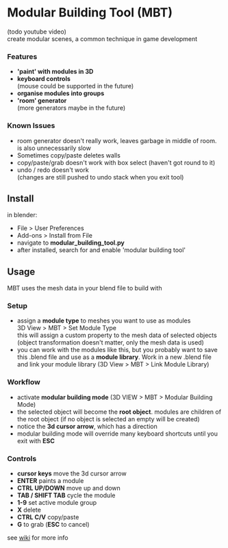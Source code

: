 # Modular Building Tool (MBT)
(todo youtube video)  
create modular scenes, a common technique in game development
### Features
* __'paint' with modules in 3D__
* __keyboard controls__  
(mouse could be supported in the future) 
* __organise modules into groups__
* __'room' generator__  
(more generators maybe in the future)
### Known Issues
* room generator doesn't really work, leaves garbage in middle of room.  
is also unnecessarily slow
* Sometimes copy/paste deletes walls
* copy/paste/grab doesn't work with box select (haven't got round to it)  
* undo / redo doesn't work  
(changes are still pushed to undo stack when you exit tool)

## Install
in blender:
* File > User Preferences
* Add-ons > Install from File
* navigate to __modular_building_tool.py__
* after installed, search for and enable 'modular building tool'
## Usage
MBT uses the mesh data in your blend file to build with    
### Setup
* assign a __module type__ to meshes you want to use as modules  
3D View > MBT > Set Module Type  
this will assign a custom property to the mesh data of selected objects  
(object transformation doesn't matter, only the mesh data is used)
* you can work with the modules like this, but you probably want to save this .blend file and use as a __module library__.
Work in a new .blend file and link your module library (3D View > MBT > Link Module Library)
### Workflow
* activate __modular building mode__ (3D VIEW > MBT > Modular Building Mode)
* the selected object will become the __root object__. modules are children of the root object
(if no object is selected an empty will be created)
* notice the __3d cursor arrow__, which has a direction
* modular building mode will override many keyboard shortcuts until you exit with __ESC__
### Controls
* __cursor keys__ move the 3d cursor arrow
* __ENTER__ paints a module
* __CTRL UP/DOWN__ move up and down
* __TAB / SHIFT TAB__ cycle the module
* __1-9__ set active module group
* __X__ delete
* __CTRL C/V__ copy/paste
* __G__ to grab (__ESC__ to cancel)

see [wiki](https://github.com/alcornwill/modular_building_tool/wiki) for more info